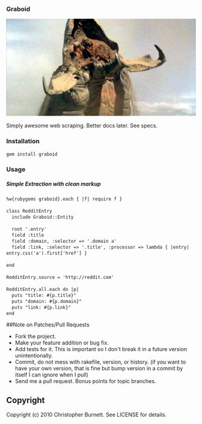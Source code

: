 ### Graboid ###

![Graboid](http://github.com/twoism/graboid/raw/master/spec/fixtures/graboid.jpg "Graboid")

  Simply awesome web scraping. Better docs later. See specs.

### Installation ###


    gem install graboid


### Usage ###


##### Simple Extraction with clean markup #####

    %w{rubygems graboid}.each { |f| require f }

    class RedditEntry
      include Graboid::Entity

      root '.entry'
      field :title
      field :domain, :selector => '.domain a'
      field :link, :selector => '.title', :processor => lambda { |entry| entry.css('a').first['href'] }

    end

    RedditEntry.source = 'http://reddit.com'

    RedditEntry.all.each do |p| 
      puts "title: #{p.title}"
      puts "domain: #{p.domain}"
      puts "link: #{p.link}"
    end

##Note on Patches/Pull Requests
 
* Fork the project.
* Make your feature addition or bug fix.
* Add tests for it. This is important so I don't break it in a
  future version unintentionally.
* Commit, do not mess with rakefile, version, or history.
  (if you want to have your own version, that is fine but bump version in a commit by itself I can ignore when I pull)
* Send me a pull request. Bonus points for topic branches.

## Copyright

Copyright (c) 2010 Christopher Burnett. See LICENSE for details.